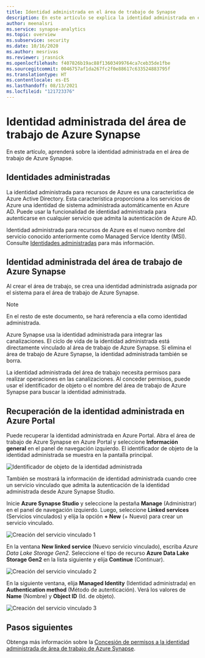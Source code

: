```yaml
---
title: Identidad administrada en el área de trabajo de Synapse
description: En este artículo se explica la identidad administrada en el área de trabajo de Azure Synapse.
author: meenalsri
ms.service: synapse-analytics
ms.topic: overview
ms.subservice: security
ms.date: 10/16/2020
ms.author: mesrivas
ms.reviewer: jrasnick
ms.openlocfilehash: f407826b19ac88f13603499764ca7ceb35de1fbe
ms.sourcegitcommit: 0046757af1da267fc2f0e88617c633524883795f
ms.translationtype: HT
ms.contentlocale: es-ES
ms.lasthandoff: 08/13/2021
ms.locfileid: "121723376"
---
```

# <a name="azure-synapse-workspace-managed-identity"></a>Identidad administrada del área de trabajo de Azure Synapse

En este artículo, aprenderá sobre la identidad administrada en el área de trabajo de Azure Synapse.

## <a name="managed-identities"></a>Identidades administradas

La identidad administrada para recursos de Azure es una característica de Azure Active Directory. Esta característica proporciona a los servicios de Azure una identidad de sistema administrada automáticamente en Azure AD. Puede usar la funcionalidad de identidad administrada para autenticarse en cualquier servicio que admita la autenticación de Azure AD.

Identidad administrada para recursos de Azure es el nuevo nombre del servicio conocido anteriormente como Managed Service Identity (MSI). Consulte [Identidades administradas](../../active-directory/managed-identities-azure-resources/overview.md) para más información.

## <a name="azure-synapse-workspace-managed-identity"></a>Identidad administrada del área de trabajo de Azure Synapse

Al crear el área de trabajo, se crea una identidad administrada asignada por el sistema para el área de trabajo de Azure Synapse.

>[!NOTE]
>En el resto de este documento, se hará referencia a ella como identidad administrada.

Azure Synapse usa la identidad administrada para integrar las canalizaciones. El ciclo de vida de la identidad administrada está directamente vinculado al área de trabajo de Azure Synapse. Si elimina el área de trabajo de Azure Synapse, la identidad administrada también se borra.

La identidad administrada del área de trabajo necesita permisos para realizar operaciones en las canalizaciones. Al conceder permisos, puede usar el identificador de objeto o el nombre del área de trabajo de Azure Synapse para buscar la identidad administrada.

## <a name="retrieve-managed-identity-in-azure-portal"></a>Recuperación de la identidad administrada en Azure Portal

Puede recuperar la identidad administrada en Azure Portal. Abra el área de trabajo de Azure Synapse en Azure Portal y seleccione **Información general** en el panel de navegación izquierdo. El identificador de objeto de la identidad administrada se muestra en la pantalla principal.

![Identificador de objeto de la identidad administrada](./media/synapse-workspace-managed-identity/workspace-managed-identity-1.png)

También se mostrará la información de identidad administrada cuando cree un servicio vinculado que admita la autenticación de la identidad administrada desde Azure Synapse Studio.

Inicie **Azure Synapse Studio** y seleccione la pestaña **Manage** (Administrar) en el panel de navegación izquierdo. Luego, seleccione **Linked services** (Servicios vinculados) y elija la opción **+ New** (+ Nuevo) para crear un servicio vinculado.

![Creación del servicio vinculado 1](./media/synapse-workspace-managed-identity/workspace-managed-identity-2.png)

En la ventana **New linked service** (Nuevo servicio vinculado), escriba *Azure Data Lake Storage Gen2*. Seleccione el tipo de recurso **Azure Data Lake Storage Gen2** en la lista siguiente y elija **Continue** (Continuar).

![Creación del servicio vinculado 2](./media/synapse-workspace-managed-identity/workspace-managed-identity-3.png)

En la siguiente ventana, elija **Managed Identity** (Identidad administrada) en **Authentication method** (Método de autenticación). Verá los valores de **Name** (Nombre) y **Object ID** (Id. de objeto).

![Creación del servicio vinculado 3](./media/synapse-workspace-managed-identity/workspace-managed-identity-4.png)

## <a name="next-steps"></a>Pasos siguientes

Obtenga más información sobre la [Concesión de permisos a la identidad administrada de área de trabajo de Azure Synapse](./how-to-grant-workspace-managed-identity-permissions.md).
